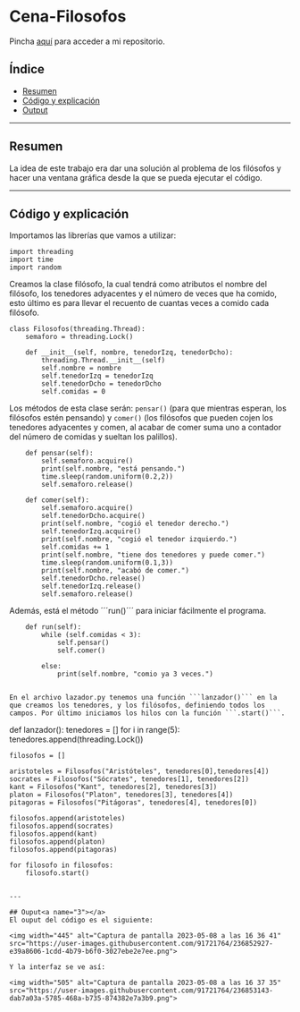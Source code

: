 # Cena-Filosofos
Pincha [aquí](https://github.com/pelahumi/Cena-Filosofos) para acceder a mi repositorio.

## Índice
  - [Resumen](#1)
  - [Código y explicación](#2)
  - [Output](#3)
  
---

## Resumen<a name="1"></a>

La idea de este trabajo era dar una solución al problema de los filósofos y hacer una ventana gráfica desde la que se pueda ejecutar el código.

---

## Código y explicación<a name="2"></a>

Importamos las librerías que vamos a utilizar:

```
import threading
import time
import random
```

Creamos la clase filósofo, la cual tendrá como atributos el nombre del filósofo, los tenedores adyacentes y el número de veces que ha comido, esto último es para llevar el recuento de cuantas veces a comido cada filósofo.

```
class Filosofos(threading.Thread):
    semaforo = threading.Lock()

    def __init__(self, nombre, tenedorIzq, tenedorDcho):
        threading.Thread.__init__(self)
        self.nombre = nombre
        self.tenedorIzq = tenedorIzq
        self.tenedorDcho = tenedorDcho
        self.comidas = 0
```

Los métodos de esta clase serán: ```pensar()``` (para que mientras esperan, los filósofos estén pensando) y ```comer()``` (los filósofos que pueden cojen los tenedores adyacentes y comen, al acabar de comer suma uno a contador del número de comidas y sueltan los palillos).

```
    def pensar(self):
        self.semaforo.acquire()
        print(self.nombre, "está pensando.")
        time.sleep(random.uniform(0.2,2))
        self.semaforo.release()

    def comer(self):
        self.semaforo.acquire()
        self.tenedorDcho.acquire()
        print(self.nombre, "cogió el tenedor derecho.")
        self.tenedorIzq.acquire()
        print(self.nombre, "cogió el tenedor izquierdo.")
        self.comidas += 1
        print(self.nombre, "tiene dos tenedores y puede comer.")
        time.sleep(random.uniform(0.1,3))
        print(self.nombre, "acabó de comer.")
        self.tenedorDcho.release()
        self.tenedorIzq.release()
        self.semaforo.release()
```

Además, está el método ´´´run()´´´ para iniciar fácilmente el programa.

```
    def run(self):
        while (self.comidas < 3):
            self.pensar()
            self.comer()

        else:
            print(self.nombre, "comio ya 3 veces.")


En el archivo lazador.py tenemos una función ```lanzador()``` en la que creamos los tenedores, y los filósofos, definiendo todos los campos. Por último iniciamos los hilos con la función ```.start()```.

```
def lanzador():
    tenedores = []
    for i in range(5):
        tenedores.append(threading.Lock())
        
    filosofos = []

    aristoteles = Filosofos("Aristóteles", tenedores[0],tenedores[4])
    socrates = Filosofos("Sócrates", tenedores[1], tenedores[2])
    kant = Filosofos("Kant", tenedores[2], tenedores[3])
    platon = Filosofos("Platon", tenedores[3], tenedores[4])
    pitagoras = Filosofos("Pitágoras", tenedores[4], tenedores[0])

    filosofos.append(aristoteles)
    filosofos.append(socrates)
    filosofos.append(kant)
    filosofos.append(platon)
    filosofos.append(pitagoras)

    for filosofo in filosofos:
        filosofo.start()
```

---

## Ouput<a name="3"></a>
El ouput del código es el siguiente:

<img width="445" alt="Captura de pantalla 2023-05-08 a las 16 36 41" src="https://user-images.githubusercontent.com/91721764/236852927-e39a8606-1cdd-4b79-b6f0-3027ebe2e7ee.png">

Y la interfaz se ve así:

<img width="505" alt="Captura de pantalla 2023-05-08 a las 16 37 35" src="https://user-images.githubusercontent.com/91721764/236853143-dab7a03a-5785-468a-b735-874382e7a3b9.png">











